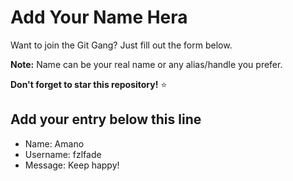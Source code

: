 # Add Your Name Hera

Want to join the Git Gang? Just fill out the form below.

**Note:** Name can be your real name or any alias/handle you prefer.

**Don't forget to star this repository!** ⭐

## Add your entry below this line

- Name: Amano  
- Username: fzlfade  
- Message: Keep happy!

